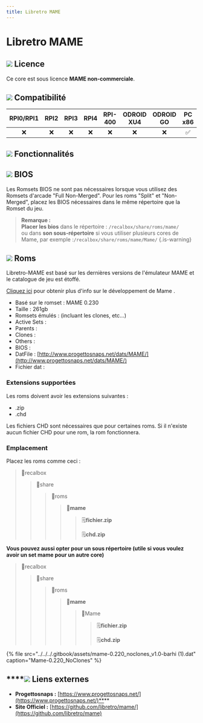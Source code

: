 ```yaml
---
title: Libretro MAME
---
```


# Libretro MAME



## ![](/migration-images/emulateurs/arcade/mame/gerald-g-parchment-background-or-border-5.svg) Licence

Ce core est sous licence **MAME non-commerciale**.

## ![](/migration-images/emulateurs/arcade/mame/compatibility.png) Compatibilité

| RPI0/RPI1 | RPI2 | RPI3 | RPI4 | RPI-400 | ODROID XU4 | ODROID GO | PC x86 | PC x86\_64 |
| :---: | :---: | :---: | :---: | :---: | :---: | :---: | :---: | :---: |
| ❌ | ❌ | ❌ | ❌ | ❌ | ❌ | ❌ | ✅ | ✅ |

## ![](/migration-images/emulateurs/arcade/mame/cogwheel-145804_640.png) Fonctionnalités



## ![](/migration-images/emulateurs/arcade/mame/tqfp32.svg) BIOS

Les Romsets BIOS ne sont pas nécessaires lorsque vous utilisez des Romsets d'arcade "Full Non-Merged". Pour les roms "Split" et "Non-Merged", placez les BIOS nécessaires dans le même répertoire que la Romset du jeu.


>**Remarque :  
>Placer les bios** dans le répertoire : `/recalbox/share/roms/mame/`   
>ou dans **son sous-répertoire** si vous utiliser plusieurs cores de Mame, par exemple :`/recalbox/share/roms/mame/Mame/`
{.is-warning}

## ![](/migration-images/emulateurs/arcade/mame/rom-30098_640.png) Roms

Libretro-MAME est basé sur les dernières versions de l'émulateur MAME et le catalogue de jeu est étoffé.

[Cliquez ici](https://www.mamedev.org/) pour obtenir plus d'info sur le développement de Mame .

* Basé sur le romset : MAME 0.230
* Taille : 261gb
* Romsets émulés :  \(incluant les clones, etc...\)
* Active Sets : 
* Parents :
* Clones : 
* Others : 
* BIOS : 
* DatFile :  [http://www.progettosnaps.net/dats/MAME/](http://www.progettosnaps.net/dats/MAME/)
* Fichier dat :

### **Extensions supportées**

Les roms doivent avoir les extensions suivantes :

* .zip
* .chd

Les fichiers CHD sont nécessaires que pour certaines roms. Si il n'existe aucun fichier CHD pour une rom, la rom fonctionnera.

### **Emplacement**

Placez les roms comme ceci : 

> 📁recalbox
>
> > 📁share
> >
> > > 📁roms
> > >
> > > > 📁**mame**
> > > >
> > > > > 🗒**fichier.zip**
> > > > >
> > > > > 🗒**chd.zip**

**Vous pouvez aussi opter pour un sous répertoire \(utile si vous voulez avoir un set mame pour un autre core\)**

> 📁recalbox
>
> > 📁share
> >
> > > 📁roms
> > >
> > > > 📁**mame**
> > > >
> > > > > 📁Mame
> > > > >
> > > > > > 🗒**fichier.zip**
> > > > > >
> > > > > > 🗒**chd.zip**

{% file src="../../../.gitbook/assets/mame-0.220\_noclones\_v1.0-barhi \(1\).dat" caption="Mame-0.220\_NoClones" %}

## \*\*\*\*![](/migration-images/emulateurs/arcade/mame/kisspng-web-development-world-wide-web-computer-icons-webs-world-wide-web-icon-png-5ab05c24477216.4540070115215073642927.png) **Liens externes** <a id="liens-exterieur"></a>

* **Progettosnaps :** [https://www.progettosnaps.net/](https://www.progettosnaps.net/)**​**
* **Site Officiel :** [https://github.com/libretro/mame/](https://github.com/libretro/mame)

